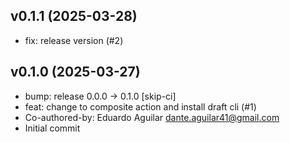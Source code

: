 ## v0.1.1 (2025-03-28)


- fix: release version (#2)

## v0.1.0 (2025-03-27)


- bump: release 0.0.0 → 0.1.0 [skip-ci]
- feat: change to composite action and install draft cli (#1)
- Co-authored-by: Eduardo Aguilar <dante.aguilar41@gmail.com>
- Initial commit
